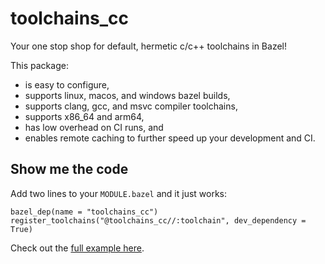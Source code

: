 # toolchains_cc

Your one stop shop for default, hermetic c/c++ toolchains in Bazel!

This package:
* is easy to configure,
* supports linux, macos, and windows bazel builds,
* supports clang, gcc, and msvc compiler toolchains,
* supports x86_64 and arm64,
* has low overhead on CI runs, and
* enables remote caching to further speed up your development and CI.

## Show me the code

Add two lines to your `MODULE.bazel` and it just works:

```
bazel_dep(name = "toolchains_cc")
register_toolchains("@toolchains_cc//:toolchain", dev_dependency = True)
```

Check out the [full example here](examples/hello_world).